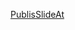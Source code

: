 [PublisSlideAt]([/guides/content/editing-an-existing-page](https://xuantrangk54.github.io/learn-english-with-me/))
